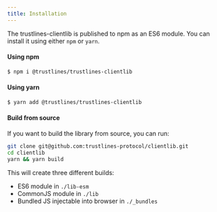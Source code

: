 ```yaml
---
title: Installation
---
```


The trustlines-clientlib is published to npm as an ES6 module.
You can install it using either `npm` or `yarn`.

#### Using npm

```bash
$ npm i @trustlines/trustlines-clientlib
```

#### Using yarn

```bash
$ yarn add @trustlines/trustlines-clientlib
```

#### Build from source

If you want to build the library from source, you can run:

```bash
git clone git@github.com:trustlines-protocol/clientlib.git
cd clientlib
yarn && yarn build
```

This will create three different builds:

- ES6 module in `./lib-esm`
- CommonJS module in `./lib`
- Bundled JS injectable into browser in `./_bundles`
